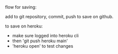 flow for saving:

add to git repository, commit, push to save on github.

to save on heroku: 
- make sure logged into heroku cli 
- then 'git push heroku main'
- 'heroku open' to test changes 